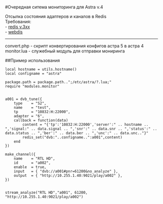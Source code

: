 #Очередная ситема мониторинга для Astra v.4

Отсылка состояния адаптеров и каналов в Redis  
Требования:   
    - [redis v.3xx](https://redis.io/)  
    - [webdis](http://webd.is/)  
    
---
convert.php - скрипт конвертирования конфигов астра 5 в астра 4  
monitor.lua - служебный модуль для отправки мониринга   

##Пример использования   


    local hostname = utils.hostname()
    local configname = "astra"
    
    package.path = package.path..";/etc/astra/?.lua;"
    require "modules.monitor"
    
    
    a001 = dvb_tune({
        type    = "S2",
        name    = "test",
        tp      = "10832:H:22000",
        adapter = "6",
        callback = function(data)
            content = "{'tp':'10832:H:22000','server':" .. hostname .. ",'signal:" .. data.signal .. ",'snr':" .. data.snr .. ",'status':" .. data.status .. ",'ber':" .. data.ber .. ",'unc':" .. data.unc.."}"
            redis_set("dvb:"..configname..":a001",content)
        end
    })

    make_channel({
        name    = "RTL HD",
        id      = "a002",
        enable  = true,
        input   = { "dvb://a001#pnr=61200&no_analyze" },
        output  = { "http://10.255.1.40:9021/play/a002" },
    })


    stream_analyze("RTL HD","a001", 61200, "http://10.255.1.40:9021/play/a002")


    